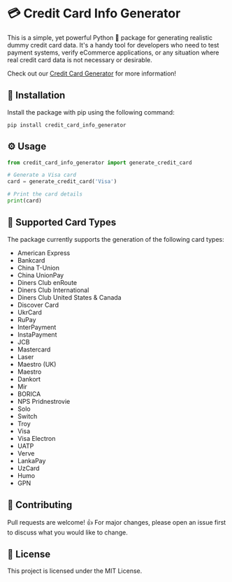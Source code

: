 
# 💳 Credit Card Info Generator

This is a simple, yet powerful Python 🐍 package for generating realistic dummy credit card data. It's a handy tool for developers who need to test payment systems, verify eCommerce applications, or any situation where real credit card data is not necessary or desirable.


Check out our [Credit Card Generator](https://creditcardgenerator.app/) for more information!

## 🚀 Installation

Install the package with pip using the following command:

```shell
pip install credit_card_info_generator
```

## ⚙️ Usage

```python
from credit_card_info_generator import generate_credit_card

# Generate a Visa card
card = generate_credit_card('Visa')

# Print the card details
print(card)
```

## 🏦 Supported Card Types

The package currently supports the generation of the following card types:

- American Express
- Bankcard
- China T-Union
- China UnionPay
- Diners Club enRoute
- Diners Club International
- Diners Club United States & Canada
- Discover Card
- UkrCard
- RuPay
- InterPayment
- InstaPayment
- JCB
- Mastercard
- Laser
- Maestro (UK)
- Maestro
- Dankort
- Mir
- BORICA
- NPS Pridnestrovie
- Solo
- Switch
- Troy
- Visa
- Visa Electron
- UATP
- Verve
- LankaPay
- UzCard
- Humo
- GPN

## 👥 Contributing

Pull requests are welcome! 👍 For major changes, please open an issue first to discuss what you would like to change.

## 📜 License

This project is licensed under the MIT License.

